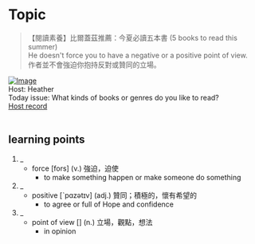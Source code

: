 # Topic

> 【閱讀素養】比爾蓋茲推薦：今夏必讀五本書 (5 books to read this summer) <br>
> He doesn't force you to have a negative or a positive point of view. <br>
> 作者並不會強迫你抱持反對或贊同的立場。 <br>

[![Image](https://cdn.voicetube.com/assets/thumbnails/gTjXTRz4dDw.jpg)](https://www.youtube.com/embed/gTjXTRz4dDw?rel=0&showinfo=0&cc_load_policy=0&controls=1&autoplay=1&iv_load_policy=3&playsinline=1&wmode=transparent&start=96&end=100&enablejsapi=1&origin=https://tw.voicetube.com&widgetid=1)<br>
Host: Heather
<br>Today issue: What kinds of books or genres do you like to read?
<br>
[Host record](https://cdn.voicetube.com/tmp/everyday_records/heather_vt_39303/3270.mp3)
<br><br>
## learning points
1. _
	* force [fors] (v.) 強迫，迫使
		- to make something happen or make someone do something
2. _
	* positive [ˋpɑzətɪv] (adj.) 贊同；積極的，懷有希望的
		- to agree or full of Hope and confidence
3. _
	* point of view [] (n.) 立場，觀點，想法
		- in opinion
